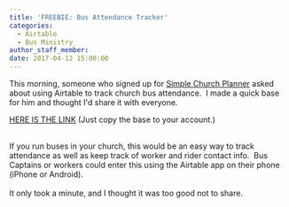 ```yaml
---
title: 'FREEBIE: Bus Attendance Tracker'
categories:
  - Airtable
  - Bus Ministry
author_staff_member:
date: 2017-04-12 15:00:00
---
```



This morning, someone who signed up for [Simple Church Planner](http://simplechurchplanner.com) asked about using Airtable to track church bus attendance.  I made a quick base for him and thought I'd share it with everyone.

[HERE IS THE LINK](https://airtable.com/shrr4AhcYQlGuGWgA) (Just copy the base to your account.)

<br>If you run buses in your church, this would be an easy way to track attendance as well as keep track of worker and rider contact info.  Bus Captains or workers could enter this using the Airtable app on their phone (iPhone or Android).
<br>
<br>It only took a minute, and I thought it was too good not to share.
<br>
<br>